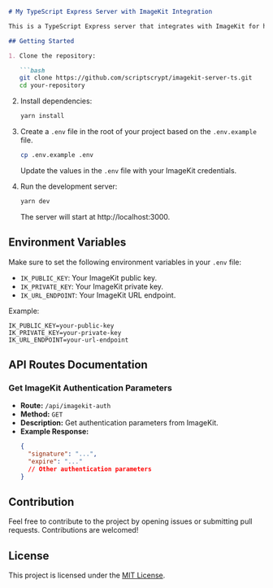 
```markdown
# My TypeScript Express Server with ImageKit Integration

This is a TypeScript Express server that integrates with ImageKit for handling image-related functionalities.

## Getting Started

1. Clone the repository:

   ```bash
   git clone https://github.com/scriptscrypt/imagekit-server-ts.git
   cd your-repository
   ```

2. Install dependencies:

   ```bash
   yarn install
   ```

3. Create a `.env` file in the root of your project based on the `.env.example` file.

   ```bash
   cp .env.example .env
   ```

   Update the values in the `.env` file with your ImageKit credentials.

4. Run the development server:

   ```bash
   yarn dev
   ```

   The server will start at http://localhost:3000.

## Environment Variables

Make sure to set the following environment variables in your `.env` file:

- `IK_PUBLIC_KEY`: Your ImageKit public key.
- `IK_PRIVATE_KEY`: Your ImageKit private key.
- `IK_URL_ENDPOINT`: Your ImageKit URL endpoint.

Example:

```dotenv
IK_PUBLIC_KEY=your-public-key
IK_PRIVATE_KEY=your-private-key
IK_URL_ENDPOINT=your-url-endpoint
```

## API Routes Documentation

### Get ImageKit Authentication Parameters

- **Route:** `/api/imagekit-auth`
- **Method:** `GET`
- **Description:** Get authentication parameters from ImageKit.
- **Example Response:**
  ```json
  {
    "signature": "...",
    "expire": "..."
    // Other authentication parameters
  }
  ```

## Contribution

Feel free to contribute to the project by opening issues or submitting pull requests. Contributions are welcomed!

## License

This project is licensed under the [MIT License](LICENSE).
```
